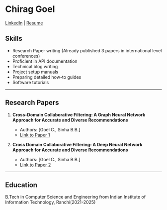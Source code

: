 # Chirag Goel

[LinkedIn](https://www.linkedin.com/in/goelchirag138/) | [Resume](https://drive.google.com/file/d/1kgpRIlS_eod9TssIQlr3Bh_Kcr0MpR-s/view?usp=drive_link)
## Skills

- Research Paper writing (Already published 3 papers in international level conferences)
- Proficient in API documentation
- Technical blog writing
- Project setup manuals
- Preparing detailed how-to guides
- Software tutorials

---

## Research Papers

1. **Cross-Domain Collaborative Filtering: A Graph Neural Network Approach for Accurate and Diverse Recommendations**
   - Authors: [Goel C., Sinha B.B.]
   - [Link to Paper 1](https://drive.google.com/file/d/1CLoVZ9drN_nrURBSw-GZtm2V5vWuIIA4/view?usp=drivesdk)

2. **Cross Domain Collaborative Filtering: A Deep Neural Network Approach for Accurate and Diverse Recommendations**
   - Authors: [Goel C., Sinha B.B.]
   - [Link to Paper 2](https://drive.google.com/file/d/1CcaKH7WOaepOumTQfF-2elSeLfYp3vf4/view?usp=drivesdk)

---

## Education

B.Tech in Computer Science and Engineering from Indian Institute of Information Technology, Ranchi(2021-2025)
